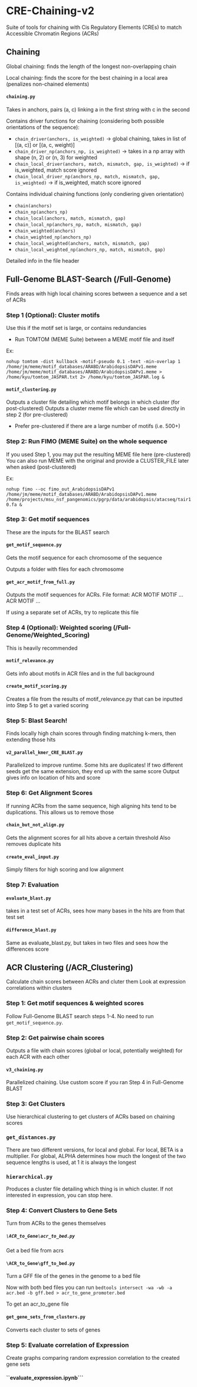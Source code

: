 # CRE-Chaining-v2

Suite of tools for chaining with Cis Regulatory Elements (CREs) to match Accessible Chromatin Regions (ACRs)

## Chaining

Global chaining: finds the length of the longest non-overlapping chain

Local chaining: finds the score for the best chaining in a local area (penalizes non-chained elements)

#### ```chaining.py```

Takes in anchors, pairs (a, c) linking a in the first string with c in the second

Contains driver functions for chaining (considering both possible orientations of the sequence): 
- ```chain_driver(anchors, is_weighted)``` -> global chaining, takes in list of [(a, c)] or [(a, c, weight)]
- ```chain_driver_np(anchors_np, is_weighted)``` -> takes in a np array with shape (n, 2) or (n, 3) for weighted
- ```chain_local_driver(anchors, match, mismatch, gap, is_weighted)``` -> if is_weighted, match score ignored
- ```chain_local_driver_np(anchors_np, match, mismatch, gap, is_weighted)``` -> if is_weighted, match score ignored

Contains individual chaining functions (only condiering given orientation)
- ```chain(anchors)```
- ```chain_np(anchors_np)```
- ```chain_local(anchors, match, mismatch, gap)```
- ```chain_local_np(anchors_np, match, mismatch, gap)```
- ```chain_weighted(anchors)```
- ```chain_weighted_np(anchors_np)```
- ```chain_local_weighted(anchors, match, mismatch, gap)```
- ```chain_local_weighted_np(anchors_np, match, mismatch, gap)```

Detailed info in the file header


## Full-Genome BLAST-Search (/Full-Genome)

Finds areas with high local chaining scores between a sequence and a set of ACRs

### Step 1 (Optional): Cluster motifs

Use this if the motif set is large, or contains redundancies

- Run TOMTOM (MEME Suite) between a MEME motif file and itself

Ex:

```nohup tomtom -dist kullback -motif-pseudo 0.1 -text -min-overlap 1  /home/jm/meme/motif_databases/ARABD/ArabidopsisDAPv1.meme  /home/jm/meme/motif_databases/ARABD/ArabidopsisDAPv1.meme > /home/kyu/tomtom_JASPAR.txt 2> /home/kyu/tomtom_JASPAR.log &```

#### ```motif_clustering.py```

Outputs a cluster file detailing which motif belongs in which cluster (for post-clustered)
Outputs a cluster meme file which can be used directly in step 2 (for pre-clustered)

- Prefer pre-clustered if there are a large number of motifs (i.e. 500+)

### Step 2: Run FIMO (MEME Suite) on the whole sequence

If you used Step 1, you may put the resulting MEME file here (pre-clustered)
You can also run MEME with the original and provide a CLUSTER_FILE later when asked (post-clustered)

Ex: 

```nohup fimo --oc fimo_out_ArabidopsisDAPv1  /home/jm/meme/motif_databases/ARABD/ArabidopsisDAPv1.meme /home/projects/msu_nsf_pangenomics/pgrp/data/arabidopsis/atacseq/tair10.fa &```

### Step 3: Get motif sequences

These are the inputs for the BLAST search

#### ```get_motif_sequence.py```

Gets the motif sequence for each chromosome of the sequence

Outputs a folder with files for each chromosome

#### ```get_acr_motif_from_full.py```

Outputs the motif sequences for ACRs. 
File format: 
ACR
MOTIF
MOTIF
...
ACR
MOTIF
...

If using a separate set of ACRs, try to replicate this file

### Step 4 (Optional): Weighted scoring (/Full-Genome/Weighted_Scoring)

This is heavily recommended

#### ```motif_relevance.py```

Gets info about motifs in ACR files and in the full background

#### ```create_motif_scoring.py```

Creates a file from the results of motif_relevance.py that can be inputted into Step 5 to get a varied scoring

### Step 5: Blast Search!

Finds locally high chain scores through finding matching k-mers, then extending those hits

#### ```v2_parallel_kmer_CRE_BLAST.py```

Parallelized to improve runtime. 
Some hits are duplicates! If two different seeds get the same extension, they end up with the same score
Output gives info on location of hits and score

### Step 6: Get Alignment Scores

If running ACRs from the same sequence, high aligning hits tend to be duplications. This allows us to remove those

#### ```chain_but_not_align.py```

Gets the alignment scores for all hits above a certain threshold
Also removes duplicate hits

#### ```create_eval_input.py```

Simply filters for high scoring and low alignment

### Step 7: Evaluation

#### ```evaluate_blast.py```

takes in a test set of ACRs, sees how many bases in the hits are from that test set

#### ```difference_blast.py```

Same as evaluate_blast.py, but takes in two files and sees how the differences score

## ACR Clustering (/ACR_Clustering)

Calculate chain scores between ACRs and cluter them
Look at expression correlations within clusters

### Step 1: Get motif sequences & weighted scores

Follow Full-Genome BLAST search steps 1-4. No need to run ```get_motif_sequence.py```.

### Step 2: Get pairwise chain scores

Outputs a file with chain scores (global or local, potentially weighted) for each ACR with each other

#### ```v3_chaining.py```

Parallelized chaining. Use custom score if you ran Step 4 in Full-Genome BLAST

### Step 3: Get Clusters

Use hierarchical clustering to get clusters of ACRs based on chaining scores

### ```get_distances.py```

There are two different versions, for local and global. For local, BETA is a multiplier. For global, ALPHA determines how much the longest of the two sequence lengths is used, at 1 it is always the longest

### ```hierarchical.py```

Produces a cluster file detailing which thing is in which cluster. If not interested in expression, you can stop here.

### Step 4: Convert Clusters to Gene Sets

Turn from ACRs to the genes themselves

##### ```\ACR_to_Gene\acr_to_bed.py```

Get a bed file from acrs

#### ```\ACR_to_Gene\gff_to_bed.py```

Turn a GFF file of the genes in the genome to a bed file

Now with both bed files you can run ```bedtools intersect -wa -wb -a acr.bed -b gff.bed > acr_to_gene_promoter.bed```

To get an acr_to_gene file

#### ```get_gene_sets_from_clusters.py```

Converts each cluster to sets of genes


### Step 5: Evaluate correlation of Expression

Create graphs comparing random expression correlation to the created gene sets

#### ``evaluate_expression.ipynb```